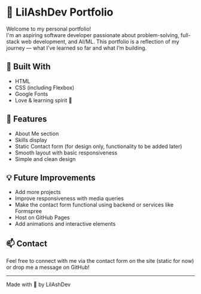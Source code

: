 # 🌸 LilAshDev Portfolio

Welcome to my personal portfolio!  
I'm an aspiring software developer passionate about problem-solving, full-stack web development, and AI/ML. This portfolio is a reflection of my journey — what I’ve learned so far and what I’m building.

## 🚀 Built With

- HTML
- CSS (including Flexbox)
- Google Fonts
- Love & learning spirit 💖

## 📌 Features

- About Me section
- Skills display
- Static Contact form (for design only, functionality to be added later)
- Smooth layout with basic responsiveness
- Simple and clean design

## 💡 Future Improvements

- Add more projects
- Improve responsiveness with media queries
- Make the contact form functional using backend or services like Formspree
- Host on GitHub Pages
- Add animations and interactive elements

## 📫 Contact

Feel free to connect with me via the contact form on the site (static for now) or drop me a message on GitHub!

---

Made with 🌸 by LilAshDev
